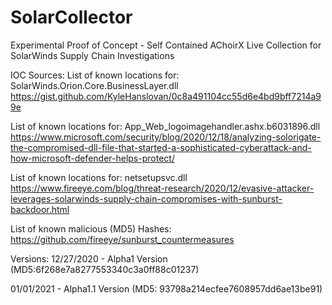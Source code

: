 # SolarCollector
Experimental Proof of Concept - Self Contained AChoirX Live Collection for SolarWinds Supply Chain Investigations

IOC Sources:
List of known locations for: SolarWinds.Orion.Core.BusinessLayer.dll
https://gist.github.com/KyleHanslovan/0c8a491104cc55d6e4bd9bff7214a99e

List of known locations for: App_Web_logoimagehandler.ashx.b6031896.dll
https://www.microsoft.com/security/blog/2020/12/18/analyzing-solorigate-the-compromised-dll-file-that-started-a-sophisticated-cyberattack-and-how-microsoft-defender-helps-protect/

List of known locations for: netsetupsvc.dll
https://www.fireeye.com/blog/threat-research/2020/12/evasive-attacker-leverages-solarwinds-supply-chain-compromises-with-sunburst-backdoor.html

List of known malicious (MD5) Hashes:
https://github.com/fireeye/sunburst_countermeasures



Versions:
12/27/2020 - Alpha1 Version (MD5:6f268e7a8277553340c3a0ff88c01237)

01/01/2021 - Alpha1.1 Version (MD5: 93798a214ecfee7608957dd6ae13be91)
